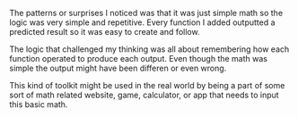 The patterns or surprises I noticed was that it was just simple math so the logic was very simple and repetitive. Every function I added outputted a predicted result so it was easy to create and follow.

The logic that challenged my thinking was all about remembering how each function operated to produce each output. Even though the math was simple the output might have been differen or even wrong.

This kind of toolkit might be used in the real world by being a part of some sort of math related website, game, calculator, or app that needs to input this basic math.
